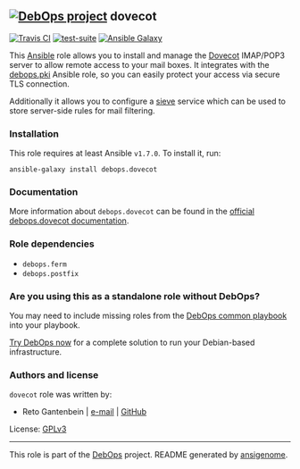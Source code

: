 ## [![DebOps project](http://debops.org/images/debops-small.png)](http://debops.org) dovecot

[![Travis CI](http://img.shields.io/travis/debops/ansible-dovecot.svg?style=flat)](http://travis-ci.org/debops/ansible-dovecot) [![test-suite](http://img.shields.io/badge/test--suite-ansible--dovecot-blue.svg?style=flat)](https://github.com/debops/test-suite/tree/master/ansible-dovecot/)  [![Ansible Galaxy](http://img.shields.io/badge/galaxy-debops.dovecot-660198.svg?style=flat)](https://galaxy.ansible.com/list#/roles/3271)

This [Ansible](http://ansible.com/) role allows you to install and manage
the [Dovecot](http://dovecot.org/) IMAP/POP3 server to allow remote access
to your mail boxes. It integrates with the
[debops.pki](https://github.com/debops/ansible-pki/) Ansible role, so you
can easily protect your access via secure TLS connection.

Additionally it allows you to configure a [sieve](http://sieve.info/)
service which can be used to store server-side rules for mail filtering.

### Installation

This role requires at least Ansible `v1.7.0`. To install it, run:

    ansible-galaxy install debops.dovecot

### Documentation

More information about `debops.dovecot` can be found in the
[official debops.dovecot documentation](http://docs.debops.org/en/latest/ansible/roles/ansible-dovecot/docs/).


### Role dependencies

- `debops.ferm`
- `debops.postfix`

### Are you using this as a standalone role without DebOps?

You may need to include missing roles from the [DebOps common
playbook](https://github.com/debops/debops-playbooks/blob/master/playbooks/common.yml)
into your playbook.

[Try DebOps now](https://github.com/debops/debops) for a complete solution to run your Debian-based infrastructure.





### Authors and license

`dovecot` role was written by:
- Reto Gantenbein | [e-mail](mailto:reto.gantenbein@linuxmonk.ch) | [GitHub](https://github.com/ganto)

License: [GPLv3](https://tldrlegal.com/license/gnu-general-public-license-v3-%28gpl-3%29)

***

This role is part of the [DebOps](http://debops.org/) project. README generated by [ansigenome](https://github.com/nickjj/ansigenome/).
